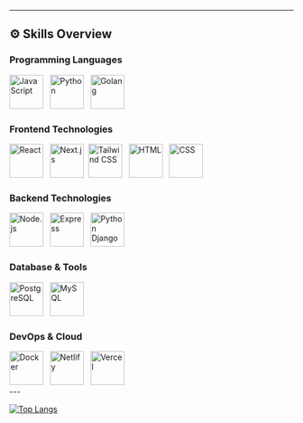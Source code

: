 
---

## ⚙️ Skills Overview

### Programming Languages
<div align="left">
  <img src="https://cdn.jsdelivr.net/gh/devicons/devicon/icons/javascript/javascript-original.svg" alt="JavaScript" width="60" height="60"/> &nbsp;
  <img src="https://cdn.jsdelivr.net/gh/devicons/devicon/icons/python/python-original.svg" alt="Python" width="60" height="60"/> &nbsp;
  <img src="https://cdn.jsdelivr.net/gh/devicons/devicon@latest/icons/go/go-original-wordmark.svg" alt="Golang" width="60" height="60"/> &nbsp;
</div>

### Frontend Technologies
<div align="left">
  <img src="https://cdn.jsdelivr.net/gh/devicons/devicon/icons/react/react-original.svg" alt="React" width="60" height="60"/> &nbsp;
  <img src="https://cdn.jsdelivr.net/gh/devicons/devicon/icons/nextjs/nextjs-original.svg" alt="Next.js" width="60" height="60"/>&nbsp;
  <img src="https://cdn.jsdelivr.net/gh/devicons/devicon/icons/tailwindcss/tailwindcss-original.svg" alt="Tailwind CSS" width="60" height="60"/> &nbsp;
  <img src="https://cdn.jsdelivr.net/gh/devicons/devicon/icons/html5/html5-original.svg" alt="HTML" width="60" height="60"/> &nbsp;
  <img src="https://cdn.jsdelivr.net/gh/devicons/devicon/icons/css3/css3-original.svg" alt="CSS" width="60" height="60"/> &nbsp;
</div>

### Backend Technologies
<div align="left">
  <img src="https://cdn.jsdelivr.net/gh/devicons/devicon/icons/nodejs/nodejs-original.svg" alt="Node.js" width="60" height="60"/> &nbsp;
  <img src="https://cdn.jsdelivr.net/gh/devicons/devicon/icons/express/express-original.svg" alt="Express" width="60" height="60"/> &nbsp;
  <img src="https://cdn.jsdelivr.net/gh/devicons/devicon@latest/icons/django/django-plain.svg" alt="Python Django" width="60" height="60"/> &nbsp;
</div>

### Database & Tools
<div align="left">
  <img src="https://cdn.jsdelivr.net/gh/devicons/devicon/icons/postgresql/postgresql-original.svg" alt="PostgreSQL" width="60" height="60"/> &nbsp;
  <img src="https://cdn.jsdelivr.net/gh/devicons/devicon/icons/mysql/mysql-original.svg" alt="MySQL" width="60" height="60"/> &nbsp;
</div>

### DevOps & Cloud
<div align="left">
  <img src="https://cdn.jsdelivr.net/gh/devicons/devicon/icons/docker/docker-original.svg" alt="Docker" width="60" height="60"/> &nbsp;
  <img src="https://cdn.jsdelivr.net/gh/devicons/devicon/icons/netlify/netlify-original.svg" alt="Netlify" width="60" height="60"/> &nbsp;
  <img src="https://cdn.jsdelivr.net/gh/devicons/devicon/icons/vercel/vercel-original.svg" alt="Vercel" width="60" height="60"/> &nbsp;
</div>
---

[![Top Langs](https://gt-stats-theta.vercel.app//api/top-langs/?username=karimdevelops)](https://github.com/karimdevelops)
